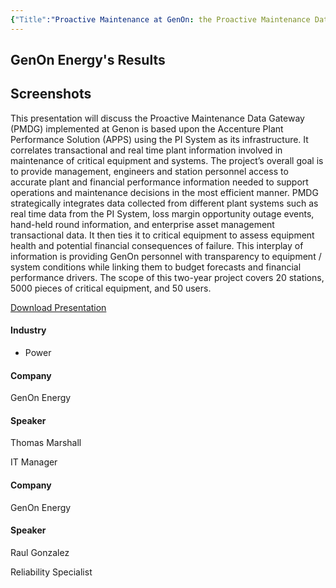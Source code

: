 ```yaml
---
{"Title":"Proactive Maintenance at GenOn: the Proactive Maintenance Data Gateway Built on the OSIsoft PI System Infrastructure","Year":2011,"Industry":"Power","URL":"https://resources.osisoft.com/Presentations/Proactive-Maintenance-at-GenOn--the-Proactive-Maintenance-Data-Gateway-Built-on-the-OSIsoft-PI-System-Infrastructure/","PDF":"https://cdn.osisoft.com/corp/en/media/presentations/2011/UsersConference2011/PDF/BRS1545_GenOn_Gonzalez-Marshall.pdf","Company":"GenOn Energy","Keywords":["CBM"],"dg-publish":true,"permalink":"/aveva/customer-stories/2011/2011-gen-on-energy-proactive-maintenance-at-gen-on-the-proactive-maintenance-data-gateway-built-on-the-os-isoft-pi-system-infrastructure/","dgPassFrontmatter":true}
---
```


## GenOn Energy's Results

## Screenshots

This presentation will discuss the Proactive Maintenance Data Gateway (PMDG) implemented at Genon is based upon the Accenture Plant Performance Solution (APPS) using the PI System as its infrastructure. It correlates transactional and real time plant information involved in maintenance of critical equipment and systems. The project’s overall goal is to provide management, engineers and station personnel access to accurate plant and financial performance information needed to support operations and maintenance decisions in the most efficient manner. PMDG strategically integrates data collected from different plant systems such as real time data from the PI System, loss margin opportunity outage events, hand-held round information, and enterprise asset management transactional data. It then ties it to critical equipment to assess equipment health and potential financial consequences of failure. This interplay of information is providing GenOn personnel with transparency to equipment / system conditions while linking them to budget forecasts and financial performance drivers. The scope of this two-year project covers 20 stations, 5000 pieces of critical equipment, and 50 users.

[Download Presentation](https://cdn.osisoft.com/corp/en/media/presentations/2011/UsersConference2011/PDF/BRS1545_GenOn_Gonzalez-Marshall.pdf)

#### Industry

- Power

#### Company

GenOn Energy

#### Speaker

Thomas Marshall

IT Manager

#### Company

GenOn Energy

#### Speaker

Raul Gonzalez

Reliability Specialist
